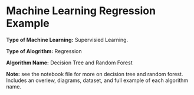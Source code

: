 # Machine Learning Regression Example

<b>Type of Machine Learning:</b> Supervisied Learning.

<b>Type of Alogrithm:</b>  Regression

<b>Algorithm Name:</b>  Decision Tree and Random Forest

<b>Note:</b>  see the notebook file for more on decision tree and random forest. Includes an overiew, diagrams, dataset, and full example of each algorithm name.
